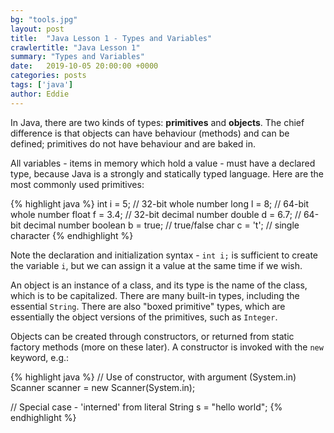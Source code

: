 ```yaml
---
bg: "tools.jpg"
layout: post
title:  "Java Lesson 1 - Types and Variables"
crawlertitle: "Java Lesson 1"
summary: "Types and Variables"
date:   2019-10-05 20:00:00 +0000
categories: posts
tags: ['java']
author: Eddie
---
```


 In Java, there are two kinds of types: **primitives** and **objects**. The chief difference is that objects can have behaviour (methods) and can be defined; primitives do not have behaviour and are baked in.

 All variables - items in memory which hold a value - must have a declared type, because Java is a strongly and statically typed language. Here are the most commonly used primitives:

 {% highlight java %}
int i = 5;          // 32-bit whole number
long l = 8;         // 64-bit whole number
float f = 3.4;      // 32-bit decimal number
double d = 6.7;     // 64-bit decimal number
boolean b = true;   // true/false
char c = 't';       // single character
{% endhighlight %}

 Note the declaration and initialization syntax - `int i;` is sufficient to create the variable `i`, but we can assign it a value at the same time if we wish.

 An object is an instance of a class, and its type is the name of the class, which is to be capitalized. There are many built-in types, including the essential `String`. There are also "boxed primitive" types, which are essentially the object versions of the primitives, such as `Integer`.

 Objects can be created through constructors, or returned from static factory methods (more on these later). A constructor is invoked with the `new` keyword, e.g.:

 {% highlight java %}
// Use of constructor, with argument (System.in)
Scanner scanner = new Scanner(System.in);

 // Special case - 'interned' from literal
String s = "hello world";
{% endhighlight %}